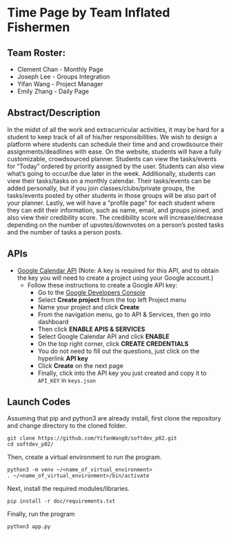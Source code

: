 # Time Page by Team Inflated Fishermen

## Team Roster:
* Clement Chan - Monthly Page
* Joseph Lee - Groups Integration
* Yifan Wang - Project Manager
* Emily Zhang - Daily Page

## Abstract/Description
In the midst of all the work and extracurricular activities, it may be hard for a student to keep track of all of his/her responsibilities. We wish to design a platform where students can schedule their time and and crowdsource their assignments/deadlines with ease. On the website, students will have a fully customizable, crowdsourced planner. Students can view the tasks/events for “Today” ordered by priority assigned by the user. Students can also view what’s going to occur/be due later in the week. Additionally, students can view their tasks/tasks on a monthly calendar. Their tasks/events can be added personally, but if you join classes/clubs/private groups, the tasks/events posted by other students in those groups will be also part of your planner. Lastly, we will have a “profile page” for each student where they can edit their information, such as name, email, and groups joined, and also view their credibility score. The credibility score will increase/decrease depending on the number of upvotes/downvotes on a person’s posted tasks and the number of tasks a person posts.

## APIs
* [Google Calendar API](https://docs.google.com/document/d/1atMCAui86AwBSWEz8lCIJFaNkUL4V5fwVecNcnxSpP0/edit) (Note: A key is required for this API, and to obtain the key you will need to create a project using your Google account.)
  * Follow these instructions to create a Google API key:
    * Go to the [Google Developers Console](https://console.developers.google.com/)
    * Select **Create project** from the top left Project menu
    * Name your project and click **Create**
    * From the navigation menu, go to API & Services, then go into dashboard
    * Then click **ENABLE APIS & SERVICES**
    * Select Google Calendar API and click **ENABLE**
    * On the top right corner, click **CREATE CREDENTIALS**
    * You do not need to fill out the questions, just click on the hyperlink **API key**
    * Click **Create** on the next page
    * Finally, click into the API key you just created and copy it to `API_KEY` in `keys.json`

## Launch Codes 
Assuming that pip and python3 are already install, first clone the repository and change directory to the cloned folder.
```
git clone https://github.com/YifanWang0/softdev_p02.git
cd softdev_p02/
```
Then, create a virtual environment to run the program.
```
python3 -m venv ~/<name_of_virtual_environment>
. ~/<name_of_virtual_environment>/bin/activate
```
Next, install the required modules/libraries.
```
pip install -r doc/requirements.txt
```
Finally, run the program
```
python3 app.py
```
